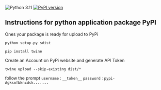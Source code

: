 ![Python 3.11](https://img.shields.io/badge/python-3.11-blue.svg)
[![PyPI version](https://badge.fury.io/py/your-package-name.svg)](https://badge.fury.io/py/your-package-name)

## Instructions for python application package PyPI
Ones your package is ready for upload to PyPi

```commandline
python setup.py sdist
```

```commandline
pip install twine
```

Create an Account on PyPi website and generate API Token  

```commandline
twine upload --skip-existing dist/*
```

follow the prompt 
`username` : `__token__`
`password` : `pypi-Agksnfbkncdsk.......`

